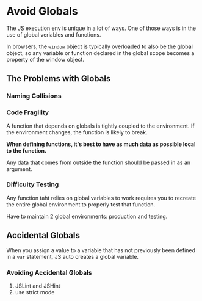 # Avoid Globals

The JS execution env is unique in a lot of ways. One of those ways is in the use
of global veriables and functions.

In browsers, the `window` object is typically overloaded to also be the global
object, so any variable or function declared in the global scope becomes a
property of the window object.

## The Problems with Globals

### Naming Collisions

### Code Fragility

A function that depends on globals is tightly coupled to the environment. If the
environment changes, the function is likely to break.

**When defining functions, it's best to have as much data as possible local to the
function.**

Any data that comes from outside the function should be passed in as an argument.

### Difficulty Testing

Any function taht relies on global variables to work requires you to recreate the
entire global environment to properly test that function.

Have to maintain 2 global environments: production and testing.

## Accidental Globals

When you assign a value to a variable that has not previously been defined in a
`var` statement, JS auto creates a global variable.

### Avoiding Accidental Globals

1. JSLint and JSHint
2. use strict mode


